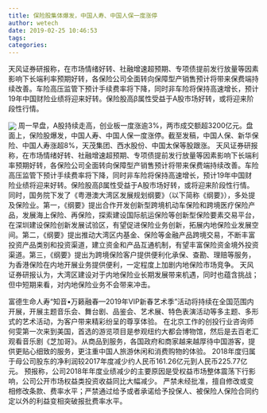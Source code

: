```yaml
---
title: 保险股集体爆发，中国人寿、中国人保一度涨停
author: wetech
date: 2019-02-25 10:46:53
tags: 
categories: 
---
```

天风证券研报称，在市场情绪好转、社融增速超预期、专项债提前发行放量等因素影响下长端利率预期好转，各保险公司全面转向保障型产销售预计将带来保费端持续改善。车险高压监管下预计手续费率将下降，同时非车险将保持高速增长，预计19年中国财险业绩将迎来好转。保险股高β属性受益于A股市场好转，或将迎来阶段性行情。
<!-- more -->
<img align="center" border="0" src="https://imgcdn.yicai.com/uppics/images/2019/02/39e87603e4121c6bfd90b492d8f9b1f6.jpg" />
周一早盘，A股持续走高，创业板一度涨逾3%，两市成交额超3200亿元。盘面上，保险股爆发，中国人寿、中国人保一度涨停。截至发稿，中国人保、新华保险、中国人寿涨超8%，天茂集团、西水股份、中国太保等股跟涨。
天风证券研报称，在市场情绪好转、社融增速超预期、专项债提前发行放量等因素影响下长端利率预期好转，各保险公司全面转向保障型产销售预计将带来保费端持续改善。车险高压监管下预计手续费率将下降，同时非车险将保持高速增长，预计19年中国财险业绩将迎来好转。保险股高β属性受益于A股市场好转，或将迎来阶段性行情。
同时，国务院下发了《粤港澳大湾区发展规划纲要》（以下简称《纲要》），多处提及保险业。第一，《纲要》提出合作开发创新型跨境机动车保险和跨境医疗保险产品，发展海上保险、再保险，探索建设国际航运保险等创新型保险要素交易平台，在深圳建设保险创新发展试验区，有望促进保险业务创新，拓展内地保险业发展空间。第二，《纲要》提出推动大湾区内基金、保险等金融产品跨境交易，不断丰富投资产品类别和投资渠道，建立资金和产品互通机制，有望丰富保险资金境外投资渠道。第三，《纲要》提出为跨境保险客户提供便利化承保、查勘、理赔等服务，为香港保险在内地开展业务提供便利，一定程度上加剧内地保险市场竞争。
天风证券研报认为，大湾区建设对于内地保险业长期发展带来机遇，同时也蕴含挑战；但中短期来看，对内地保险业务不会带来冲击。
 
 
富德生命人寿“知音•万籁融春—2019年VIP新春艺术季”活动将持续在全国范围内开展，开展主题音乐会、舞台剧、品鉴会、艺术展、特色表演活动等多主题、多形式的艺术活动，为客户带来精彩纷呈的尊享体验。
在北京工作的创投行业咨询师何雯第一次来到美国，首选的游览项目是参观纽约大都会博物馆，然后是去百老汇观看音乐剧《芝加哥》。从商品到服务，各国政府和商家越来越厚待中国游客，提供更贴心细致的服务，更注重中国人旅游休闲和消费购物的体验。
2018年度归属于母公司股东的净利润较2017年度减少约人民币161.26亿元到人民币225.77亿元。
预报称，公司2018年年度业绩减少的主要原因是受权益市场整体震荡下行影响，公司公开市场权益类投资收益同比大幅减少。
严禁未经批准，擅自修改或变相修改条款、费率水平；严禁通过给予或者承诺给予投保人、被保险人保险合同约定以外的利益变相突破报批费率水平。

